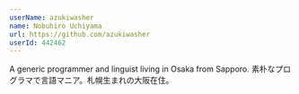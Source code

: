 ```yaml
---
userName: azukiwasher
name: Nobuhiro Uchiyama
url: https://github.com/azukiwasher
userId: 442462
---
```


A generic programmer and linguist living in Osaka from Sapporo.
素朴なプログラマで言語マニア。札幌生まれの大阪在住。
